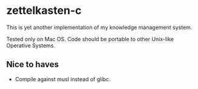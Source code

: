 # zettelkasten-c
This is yet another implementation of my knowledge management system. 

Tested only on Mac OS. Code should be portable to other Unix-like Operative Systems.

## Nice to haves
- Compile against musl instead of glibc.
